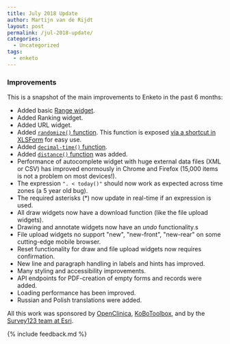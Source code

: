 ```yaml
---
title: July 2018 Update
author: Martijn van de Rijdt
layout: post
permalink: /jul-2018-update/
categories:
  - Uncategorized
tags:
  - enketo
---
```


### Improvements

This is a snapshot of the main improvements to Enketo in the past 6 months:

* Added basic [Range widget](http://xlsform.org/en/#range). 
* Added Ranking widget.
* Added URL widget.
* Added [`randomize()` function](https://docs.opendatakit.org/form-operators-functions/#randomize). This function is exposed [via a shortcut in XLSForm]((http://xlsform.org/en/#randomize-choices)) for easy use.
* Added [`decimal-time()` function](https://docs.opendatakit.org/form-operators-functions/#decimal-time).
* Added [`distance()` function](https://docs.opendatakit.org/form-operators-functions/#distance) was added.
* Performance of autocomplete widget with huge external data files (XML or CSV) has improved enormously in Chrome and Firefox (15,000 items is not a problem on most devices!).
* The expression `". < today()"` should now work as expected across time zones (a 5 year old bug).
* The required asterisks (*) now update in real-time if an expression is used.
* All draw widgets now have a download function (like the file upload widgets).
* Drawing and annotate widgets now have an _undo_ functionality.s
* File upload widgets no support "new", "new-front", "new-rear" on some cutting-edge mobile browser.
* Reset functionality for draw and file upload widgets now requires confirmation.
* New line and paragraph handling in labels and hints has improved.
* Many styling and accessibility improvements.
* API endpoints for PDF-creation of empty forms and records were added. 
* Loading performance has been improved. 
* Russian and Polish translations were added.

All this work was sponsored by [OpenClinica](https://www.openclinica.com/), [KoBoToolbox](http://kobotoolbox.org), and by the [Survey123 team at Esri](https://survey123.arcgis.com/). 

{% include feedback.md %}
